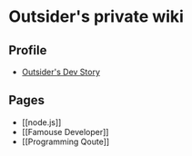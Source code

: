 Outsider's private wiki
=============================

## Profile
- [Outsider's Dev Story](http://blog.outsider.ne.kr)

## Pages
- [[node.js]]
- [[Famouse Developer]]
- [[Programming Qoute]]


